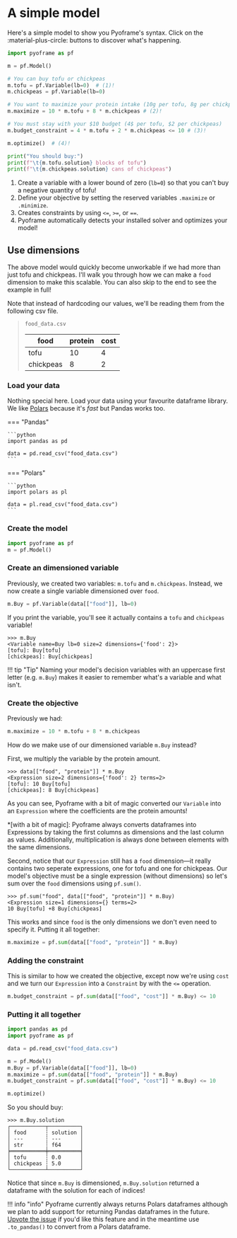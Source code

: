 # A simple model

Here's a simple model to show you Pyoframe's syntax. Click on the :material-plus-circle: buttons to discover what's happening.

```python
import pyoframe as pf

m = pf.Model()

# You can buy tofu or chickpeas
m.tofu = pf.Variable(lb=0)  # (1)!
m.chickpeas = pf.Variable(lb=0)

# You want to maximize your protein intake (10g per tofu, 8g per chickpeas)
m.maximize = 10 * m.tofu + 8 * m.chickpeas # (2)!

# You must stay with your $10 budget (4$ per tofu, $2 per chickpeas)
m.budget_constraint = 4 * m.tofu + 2 * m.chickpeas <= 10 # (3)!

m.optimize()  # (4)!

print("You should buy:")
print(f"\t{m.tofu.solution} blocks of tofu")
print(f"\t{m.chickpeas.solution} cans of chickpeas")
```

1. Create a variable with a lower bound of zero (`lb=0`) so that you can't buy a negative quantity of tofu!
2. Define your objective by setting the reserved variables `.maximize` or `.minimize`.
3. Creates constraints by using `<=`, `>=`, or `==`.
4. Pyoframe automatically detects your installed solver and optimizes your model!

## Use dimensions

The above model would quickly become unworkable if we had more than just tofu and chickpeas. I'll walk you through how we can make a `food` dimension to make this scalable. You can also skip to the end to see the example in full!

Note that instead of hardcoding our values, we'll be reading them from the following csv file.

> `food_data.csv`
>
> |food|protein|cost|
> |--|--|--|
> |tofu|10|4|
> |chickpeas|8|2|

### Load your data

Nothing special here. Load your data using your favourite dataframe library. We like [Polars](https://pola.rs/) because it's _fast_ but Pandas works too.

=== "Pandas"

    ```python
    import pandas as pd

    data = pd.read_csv("food_data.csv")
    ```

=== "Polars"

    ```python
    import polars as pl

    data = pl.read_csv("food_data.csv")
    ```

### Create the model

```python
import pyoframe as pf
m = pf.Model()
```

### Create an dimensioned variable
Previously, we created two variables: `m.tofu` and `m.chickpeas`. Instead, we now create a single variable dimensioned over `food`.

```python
m.Buy = pf.Variable(data[["food"]], lb=0)
```

If you print the variable, you'll see it actually contains a `tofu` and `chickpeas` variable!

```pycon
>>> m.Buy
<Variable name=Buy lb=0 size=2 dimensions={'food': 2}>
[tofu]: Buy[tofu]
[chickpeas]: Buy[chickpeas]
```

!!! tip "Tip"
    Naming your model's decision variables with an uppercase first letter (e.g. `m.Buy`) makes it easier to remember what's a variable and what isn't.

### Create the objective

Previously we had:
```python
m.maximize = 10 * m.tofu + 8 * m.chickpeas
```

How do we make use of our dimensioned variable `m.Buy` instead?

First, we multiply the variable by the protein amount.

```pycon
>>> data[["food", "protein"]] * m.Buy
<Expression size=2 dimensions={'food': 2} terms=2>
[tofu]: 10 Buy[tofu]
[chickpeas]: 8 Buy[chickpeas]
```
As you can see, Pyoframe with a bit of magic converted our `Variable` into an `Expression` where the coefficients are the protein amounts!

*[with a bit of magic]:
    Pyoframe always converts dataframes into Expressions by taking the first columns as dimensions and the last column as values. Additionally, multiplication is always done between elements with the same dimensions.

Second, notice that our `Expression` still has a `food` dimension—it really contains two seperate expressions, one for tofu and one for chickpeas. Our model's objective must be a single expression (without dimensions) so let's sum over the `food` dimensions using `pf.sum()`.

```pycon
>>> pf.sum("food", data[["food", "protein"]] * m.Buy)
<Expression size=1 dimensions={} terms=2>
10 Buy[tofu] +8 Buy[chickpeas]
```

This works and since `food` is the only dimensions we don't even need to specify it. Putting it all together:

```python
m.maximize = pf.sum(data[["food", "protein"]] * m.Buy)
```

### Adding the constraint

This is similar to how we created the objective, except now we're using `cost` and we turn our `Expression` into a `Constraint` by with the `<=` operation.

```python
m.budget_constraint = pf.sum(data[["food", "cost"]] * m.Buy) <= 10
```

### Putting it all together

```python
import pandas as pd
import pyoframe as pf

data = pd.read_csv("food_data.csv")

m = pf.Model()
m.Buy = pf.Variable(data[["food"]], lb=0)
m.maximize = pf.sum(data[["food", "protein"]] * m.Buy)
m.budget_constraint = pf.sum(data[["food", "cost"]] * m.Buy) <= 10

m.optimize()
```

So you should buy:
```pycon
>>> m.Buy.solution
┌───────────┬──────────┐
│ food      ┆ solution │
│ ---       ┆ ---      │
│ str       ┆ f64      │
╞═══════════╪══════════╡
│ tofu      ┆ 0.0      │
│ chickpeas ┆ 5.0      │
└───────────┴──────────┘
```
Notice that since `m.Buy` is dimensioned, `m.Buy.solution` returned a dataframe with the solution for each of indices!

!!! info "info"
    Pyoframe currently always returns Polars dataframes although we plan to add support for returning Pandas dataframes in the future. [Upvote the issue](https://github.com/Bravos-Power/pyoframe/issues/47) if you'd like this feature and in the meantime use `.to_pandas()` to convert from a Polars dataframe.
